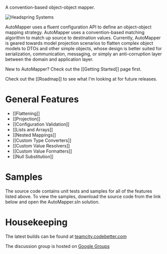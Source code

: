 A convention-based object-object mapper.

![Headspring Systems](http://www.headspringsystems.com/banners/opensource-fullbanner-1.jpg)

AutoMapper uses a fluent configuration API to define an object-object mapping strategy. AutoMapper uses a convention-based matching algorithm to match up source to destination values. Currently, AutoMapper is geared towards model projection scenarios to flatten complex object models to DTOs and other simple objects, whose design is better suited for serialization, communication, messaging, or simply an anti-corruption layer between the domain and application layer.

New to AutoMapper? Check out the [[Getting Started]] page first.

Check out the [[Roadmap]] to see what I'm looking at for future releases.
# General Features
* [[Flattening]]
* [[Projection]]
* [[Configuration Validation]]
* [[Lists and Arrays]]
* [[Nested Mappings]]
* [[Custom Type Converters]]
* [[Custom Value Resolvers]]
* [[Custom Value Formatters]]
* [[Null Substitution]]

# Samples
The source code contains unit tests and samples for all of the features listed above.  To view the samples, download the source code from the link below and open the AutoMapper.sln solution.
# Housekeeping

The latest builds can be found at [teamcity.codebetter.com](http://teamcity.codebetter.com/project.html?projectId=project13)

The discussion group is hosted on [Google Groups](http://groups.google.com/group/automapper-users)

